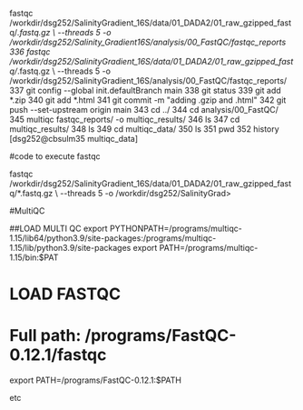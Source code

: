  fastqc /workdir/dsg252/SalinityGradient_16S/data/01_DADA2/01_raw_gzipped_fastq/*.fastq.gz \ --threads 5 -o /workdir/dsg252/Salinity_Gradient16S/analysis/00_FastQC/fastqc_reports
  336   fastqc /workdir/dsg252/SalinityGradient_16S/data/01_DADA2/01_raw_gzipped_fastq/*.fastq.gz \ --threads 5 -o /workdir/dsg252/SalinityGradient_16S/analysis/00_FastQC/fastqc_reports/
  337  git config --global init.defaultBranch main
  338  git status
  339  git add *.zip
  340  git add *.html
  341  git commit -m "adding .gzip and .html"
  342  git push --set-upstream origin main
  343  cd ../
  344  cd analysis/00_FastQC/
  345  multiqc fastqc_reports/ -o multiqc_results/
  346  ls
  347  cd multiqc_results/
  348  ls
  349  cd multiqc_data/
  350  ls
  351  pwd
  352  history
[dsg252@cbsulm35 multiqc_data]




#code to execute fastqc


fastqc /workdir/dsg252/SalinityGradient_16S/data/01_DADA2/01_raw_gzipped_fastq/*.fastq.gz \ --threads 5 -o /workdir/dsg252/SalinityGrad>



#MultiQC

##LOAD MULTI QC
export PYTHONPATH=/programs/multiqc-1.15/lib64/python3.9/site-packages:/programs/multiqc-1.15/lib/python3.9/site-packages
export PATH=/programs/multiqc-1.15/bin:$PAT

# LOAD FASTQC
# Full path: /programs/FastQC-0.12.1/fastqc 
export PATH=/programs/FastQC-0.12.1:$PATH

etc
